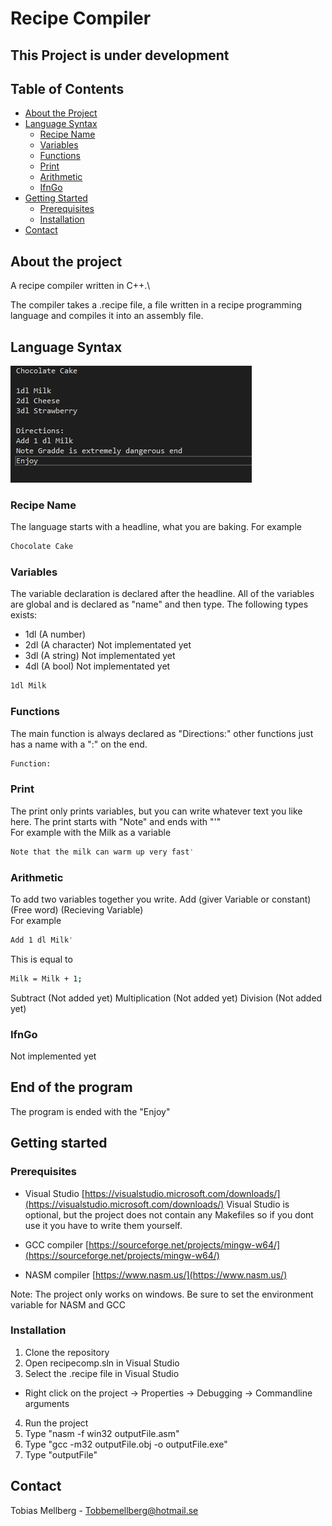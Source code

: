 # Recipe Compiler

## This Project is under development

## Table of Contents

* [About the Project](#about-the-project)
* [Language Syntax](#language-syntax)
  * [Recipe Name](#recipe-name)
  * [Variables](#variables)
  * [Functions](#functions)
  * [Print](#print)
  * [Arithmetic](#arithmetic)
  * [IfnGo](#ifngo)
* [Getting Started](#getting-started)
  * [Prerequisites](#prerequisites)
  * [Installation](#installation)
* [Contact](#contact)

## About the project

A recipe compiler written in C++.\

The compiler takes a .recipe file, a file written in a recipe programming language and compiles it into an assembly file.

## Language Syntax

![An example of how a file can look written in the recipe programming language](recipe.png)

### Recipe Name

The language starts with a headline, what you are baking. For example
```sh
Chocolate Cake 
```

### Variables

The variable declaration is declared after the headline. All of the variables are global and is declared as "name" and then type. The following types exists:
- 1dl (A number)
- 2dl (A character) Not implementated yet
- 3dl (A string) Not implementated yet
- 4dl (A bool) Not implementated yet
```sh
1dl Milk
```

### Functions

The main function is always declared as "Directions:" other functions just has a name with a ":" on the end.
```sh
Function:
```

### Print

The print only prints variables, but you can write whatever text you like here. The print starts with "Note" and ends with "'"\
For example with the Milk as a variable
```sh
Note that the milk can warm up very fast'
```

### Arithmetic

To add two variables together you write. Add (giver Variable or constant) (Free word) (Recieving Variable)\
For example
```sh
Add 1 dl Milk'
```
This is equal to
```sh
Milk = Milk + 1;
```
Subtract (Not added yet)
Multiplication (Not added yet)
Division (Not added yet)

### IfnGo

Not implemented yet

## End of the program

The program is ended with the "Enjoy"

## Getting started

### Prerequisites

* Visual Studio [https://visualstudio.microsoft.com/downloads/](https://visualstudio.microsoft.com/downloads/)
Visual Studio is optional, but the project does not contain any Makefiles so if you dont use it you have to write them yourself.

* GCC compiler [https://sourceforge.net/projects/mingw-w64/](https://sourceforge.net/projects/mingw-w64/)

* NASM compiler [https://www.nasm.us/](https://www.nasm.us/)

Note: The project only works on windows. Be sure to set the environment variable for NASM and GCC

### Installation

1. Clone the repository
2. Open recipecomp.sln in Visual Studio
3. Select the .recipe file in Visual Studio
- Right click on the project -> Properties -> Debugging -> Commandline arguments
4. Run the project
5. Type "nasm -f win32 outputFile.asm"
6. Type "gcc -m32 outputFile.obj -o outputFile.exe"
7. Type "outputFile"

## Contact

Tobias Mellberg - Tobbemellberg@hotmail.se
